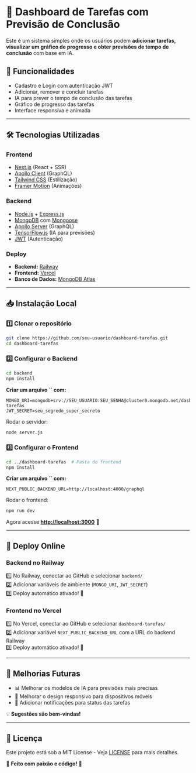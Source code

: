 # 📌 Dashboard de Tarefas com Previsão de Conclusão

Este é um sistema simples onde os usuários podem **adicionar tarefas, visualizar um gráfico de progresso e obter previsões de tempo de conclusão** com base em IA.

## 🚀 Funcionalidades

- Cadastro e Login com autenticação JWT 
- Adicionar, remover e concluir tarefas 
- IA para prever o tempo de conclusão das tarefas 
- Gráfico de progresso das tarefas 
- Interface responsiva e animada

---

## 🛠️ Tecnologias Utilizadas

### **Frontend**

- [Next.js](https://nextjs.org/) (React + SSR)
- [Apollo Client](https://www.apollographql.com/docs/react/) (GraphQL)
- [Tailwind CSS](https://tailwindcss.com/) (Estilização)
- [Framer Motion](https://www.framer.com/motion/) (Animações)

### **Backend**

- [Node.js](https://nodejs.org/) + [Express.js](https://expressjs.com/)
- [MongoDB](https://www.mongodb.com/) com [Mongoose](https://mongoosejs.com/)
- [Apollo Server](https://www.apollographql.com/docs/apollo-server/) (GraphQL)
- [TensorFlow.js](https://www.tensorflow.org/js) (IA para previsões)
- [JWT](https://jwt.io/) (Autenticação)

### **Deploy**

- **Backend:** [Railway](https://railway.app/)
- **Frontend:** [Vercel](https://vercel.com/)
- **Banco de Dados:** [MongoDB Atlas](https://www.mongodb.com/atlas)

---

## 📥 Instalação Local

### **1️⃣ Clonar o repositório**

```sh
git clone https://github.com/seu-usuario/dashboard-tarefas.git
cd dashboard-tarefas
```

### **2️⃣ Configurar o Backend**

```sh
cd backend
npm install
```

**Criar um arquivo ****\`\`**** com:**

```env
MONGO_URI=mongodb+srv://SEU_USUARIO:SEU_SENHA@cluster0.mongodb.net/dashboard-tarefas
JWT_SECRET=seu_segredo_super_secreto
```

Rodar o servidor:

```sh
node server.js
```

### **3️⃣ Configurar o Frontend**

```sh
cd ../dashboard-tarefas  # Pasta do frontend
npm install
```

**Criar um arquivo ****\`\`**** com:**

```env
NEXT_PUBLIC_BACKEND_URL=http://localhost:4000/graphql
```

Rodar o frontend:

```sh
npm run dev
```

Agora acesse [**http://localhost:3000**](http://localhost:3000) 🎉

---

## 🚀 Deploy Online

### **Backend no Railway**

1️⃣ No Railway, conectar ao GitHub e selecionar `backend/`\
2️⃣ Adicionar variáveis de ambiente (`MONGO_URI`, `JWT_SECRET`)\
3️⃣ Deploy automático ativado! 🚀

### **Frontend no Vercel**

1️⃣ No Vercel, conectar ao GitHub e selecionar `dashboard-tarefas/`\
2️⃣ Adicionar variável `NEXT_PUBLIC_BACKEND_URL` com a URL do backend Railway\
3️⃣ Deploy automático ativado! 🚀

---

## 📌 Melhorias Futuras

- 📊 Melhorar os modelos de IA para previsões mais precisas
- 📱 Melhorar o design responsivo para dispositivos móveis
- 🔔 Adicionar notificações para status das tarefas

💡 **Sugestões são bem-vindas!**

---

## 📜 Licença

Este projeto está sob a MIT License - Veja [LICENSE](LICENSE) para mais detalhes.

🚀 **Feito com paixão e código!** 💙

